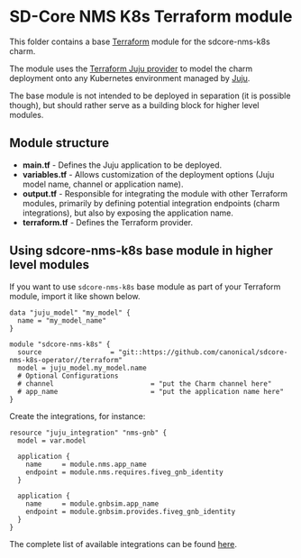 # SD-Core NMS K8s Terraform module

This folder contains a base [Terraform][Terraform] module for the sdcore-nms-k8s charm.

The module uses the [Terraform Juju provider][Terraform Juju provider] to model the charm deployment onto any Kubernetes environment managed by [Juju][Juju].

The base module is not intended to be deployed in separation (it is possible though), but should rather serve as a building block for higher level modules.

## Module structure

- **main.tf** - Defines the Juju application to be deployed.
- **variables.tf** - Allows customization of the deployment options (Juju model name, channel or application name).
- **output.tf** - Responsible for integrating the module with other Terraform modules, primarily by defining potential integration endpoints (charm integrations), but also by exposing the application name.
- **terraform.tf** - Defines the Terraform provider.

## Using sdcore-nms-k8s base module in higher level modules

If you want to use `sdcore-nms-k8s` base module as part of your Terraform module, import it like shown below.

```text
data "juju_model" "my_model" {
  name = "my_model_name"
}

module "sdcore-nms-k8s" {
  source                 = "git::https://github.com/canonical/sdcore-nms-k8s-operator//terraform"
  model = juju_model.my_model.name
  # Optional Configurations
  # channel                        = "put the Charm channel here" 
  # app_name                       = "put the application name here" 
}
```

Create the integrations, for instance:

```text
resource "juju_integration" "nms-gnb" {
  model = var.model

  application {
    name     = module.nms.app_name
    endpoint = module.nms.requires.fiveg_gnb_identity
  }

  application {
    name     = module.gnbsim.app_name
    endpoint = module.gnbsim.provides.fiveg_gnb_identity
  }
}
```

The complete list of available integrations can be found [here][nms-integrations].

[Terraform]: https://www.terraform.io/
[Terraform Juju provider]: https://registry.terraform.io/providers/juju/juju/latest
[Juju]: https://juju.is
[nms-integrations]: https://charmhub.io/sdcore-nms-k8s/integrations
